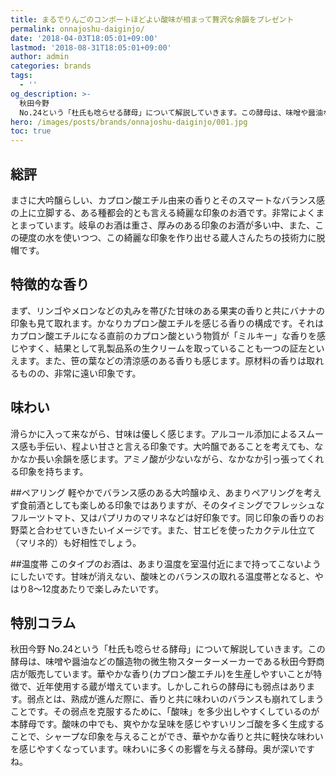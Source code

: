 ```yaml
---
title: まるでりんごのコンポートほどよい酸味が相まって贅沢な余韻をプレゼント
permalink: onnajoshu-daiginjo/
date: '2018-04-03T18:05:01+09:00'
lastmod: '2018-08-31T18:05:01+09:00'
author: admin
categories: brands
tags:
  - ''
og_description: >-
  秋田今野
  No.24という「杜氏も唸らせる酵母」について解説していきます。この酵母は、味噌や醤油などの醸造物の微生物スターターメーカーである秋田今野商店が販売しています。華やかな香り(カプロン酸エチル)を生産しやすいことが特徴で、近年使用する蔵が増えています。しかしこれらの酵母にも弱点はあります。弱点とは、熟成が進んだ際に、香りと共に味わいのバランスも崩れてしまうことです。その弱点を克服するために、「酸味」を多少出しやすくしているのが本酵母です。酸味の中でも、爽やかな呈味を感じやすいリンゴ酸を多く生成することで、シャープな印象を与えることができ、華やかな香りと共に軽快な味わいを感じやすくなっています。味わいに多くの影響を与える酵母。奥が深いですね。
hero: /images/posts/brands/onnajoshu-daiginjo/001.jpg
toc: true
---
```

## 総評
まさに大吟醸らしい、カプロン酸エチル由来の香りとそのスマートなバランス感の上に立脚する、ある種都会的とも言える綺麗な印象のお酒です。非常によくまとまっています。岐阜のお酒は重さ、厚みのある印象のお酒が多い中、また、この硬度の水を使いつつ、この綺麗な印象を作り出せる蔵人さんたちの技術力に脱帽です。

## 特徴的な香り
まず、リンゴやメロンなどの丸みを帯びた甘味のある果実の香りと共にバナナの印象も見て取れます。かなりカプロン酸エチルを感じる香りの構成です。それはカプロン酸エチルになる直前のカプロン酸という物質が「ミルキー」な香りを感じやすく、結果として乳製品系の生クリームを取っていることも一つの証左といえます。また、笹の葉などの清涼感のある香りも感じます。原材料の香りは取れるものの、非常に遠い印象です。

## 味わい
滑らかに入って来ながら、甘味は優しく感じます。アルコール添加によるスムース感も手伝い、程よい甘さと言える印象です。大吟醸であることを考えても、なかなか長い余韻を感じます。アミノ酸が少ないながら、なかなか引っ張ってくれる印象を持ちます。

##ペアリング
軽やかでバランス感のある大吟醸ゆえ、あまりペアリングを考えず食前酒としても楽しめる印象ではありますが、そのタイミングでフレッシュなフルーツトマト、又はパプリカのマリネなどは好印象です。同じ印象の香りのお野菜と合わせていきたいイメージです。また、甘エビを使ったカクテル仕立て（マリネ的）も好相性でしょう。


##温度帯
このタイプのお酒は、あまり温度を室温付近にまで持ってこないようにしたいです。甘味が消えない、酸味とのバランスの取れる温度帯となると、やはり8〜12度あたりで楽しみたいです。


## 特別コラム

秋田今野 No.24という「杜氏も唸らせる酵母」について解説していきます。この酵母は、味噌や醤油などの醸造物の微生物スターターメーカーである秋田今野商店が販売しています。華やかな香り(カプロン酸エチル)を生産しやすいことが特徴で、近年使用する蔵が増えています。しかしこれらの酵母にも弱点はあります。弱点とは、熟成が進んだ際に、香りと共に味わいのバランスも崩れてしまうことです。その弱点を克服するために、「酸味」を多少出しやすくしているのが本酵母です。酸味の中でも、爽やかな呈味を感じやすいリンゴ酸を多く生成することで、シャープな印象を与えることができ、華やかな香りと共に軽快な味わいを感じやすくなっています。味わいに多くの影響を与える酵母。奥が深いですね。
